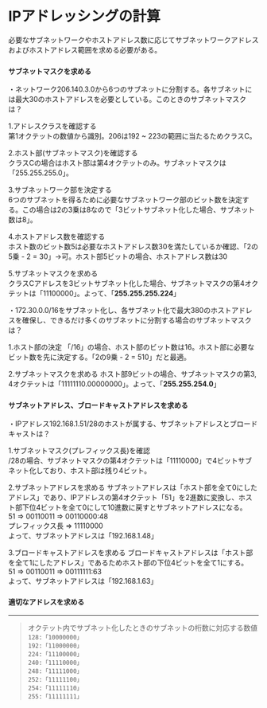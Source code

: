 # IPアドレッシングの計算
必要なサブネットワークやホストアドレス数に応じてサブネットワークアドレスおよびホストアドレス範囲を求める必要がある。

### `サブネットマスクを求める`
・ネットワーク206.140.3.0から6つのサブネットに分割する。各サブネットには最大30のホストアドレスを必要としている。このときのサブネットマスクは？

1.アドレスクラスを確認する  
第1オクテットの数値から識別。206は192 ~ 223の範囲に当たるためクラスC。

2.ホスト部(サブネットマスク)を確認する  
クラスCの場合はホスト部は第4オクテットのみ。サブネットマスクは「255.255.255.0」。

3.サブネットワーク部を決定する  
6つのサブネットを得るために必要なサブネットワーク部のビット数を決定する。この場合は2の3乗は8なので「3ビットサブネット化した場合、サブネット数は8」。

4.ホストアドレス数を確認する  
ホスト数のビット数5は必要なホストアドレス数30を満たしているか確認、「2の5乗 - 2 = 30」→可。ホスト部5ビットの場合、ホストアドレス数は30

5.サブネットマスクを求める  
クラスCアドレスを3ビットサブネット化した場合、サブネットマスクの第4オクテットは「11100000」。よって、「**255.255.255.224**」

・172.30.0.0/16をサブネット化し、各サブネット化で最大380のホストアドレスを確保し、できるだけ多くのサブネットに分割する場合のサブネットマスクは？

1.ホスト部の決定
「/16」の場合、ホスト部のビット数は16。ホスト部に必要なビット数を先に決定する。「2の9乗 - 2 = 510」だと最適。

2.サブネットマスクを求める
ホスト部9ビットの場合、サブネットマスクの第3, 4オクテットは「11111110.00000000」。よって、「**255.255.254.0**」

### `サブネットアドレス、ブロードキャストアドレスを求める`
・IPアドレス192.168.1.51/28のホストが属する、サブネットアドレスとブロードキャストは？

1.サブネットマスク(プレフィックス長)を確認  
/28の場合、サブネットマスクの第4オクテットは「11110000」で4ビットサブネット化しており、ホスト部は残り4ビット。

2.サブネットアドレスを求める
サブネットアドレスは「ホスト部を全て0にしたアドレス」であり、IPアドレスの第4オクテット「51」を2進数に変換し、ホスト部下位4ビットを全て0にして10進数に戻すとサブネットアドレスになる。  
51 => 00110011 => 00110000:48  
プレフィックス長 => 11110000  
よって、サブネットアドレスは「192.168.1.48」

3.ブロードキャストアドレスを求める
ブロードキャストアドレスは「ホスト部を全て1にしたアドレス」であるためホスト部の下位4ビットを全て1にする。  
51 => 00110011 => 00111111:63  
よって、サブネットアドレスは「192.168.1.63」

### `適切なアドレスを求める`

---
> オクテット内でサブネット化したときのサブネットの桁数に対応する数値  
> `128:「10000000」`  
> `192:「11000000」`  
> `224:「11100000」`  
> `240:「11110000」`  
> `248:「11111000」`  
> `252:「11111100」`  
> `254:「11111110」`  
> `255:「11111111」`
